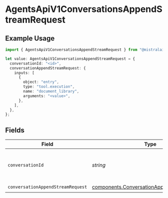 # AgentsApiV1ConversationsAppendStreamRequest

## Example Usage

```typescript
import { AgentsApiV1ConversationsAppendStreamRequest } from "@mistralai/mistralai/models/operations";

let value: AgentsApiV1ConversationsAppendStreamRequest = {
  conversationId: "<id>",
  conversationAppendStreamRequest: {
    inputs: [
      {
        object: "entry",
        type: "tool.execution",
        name: "document_library",
        arguments: "<value>",
      },
    ],
  },
};
```

## Fields

| Field                                                                                                    | Type                                                                                                     | Required                                                                                                 | Description                                                                                              |
| -------------------------------------------------------------------------------------------------------- | -------------------------------------------------------------------------------------------------------- | -------------------------------------------------------------------------------------------------------- | -------------------------------------------------------------------------------------------------------- |
| `conversationId`                                                                                         | *string*                                                                                                 | :heavy_check_mark:                                                                                       | ID of the conversation to which we append entries.                                                       |
| `conversationAppendStreamRequest`                                                                        | [components.ConversationAppendStreamRequest](../../models/components/conversationappendstreamrequest.md) | :heavy_check_mark:                                                                                       | N/A                                                                                                      |